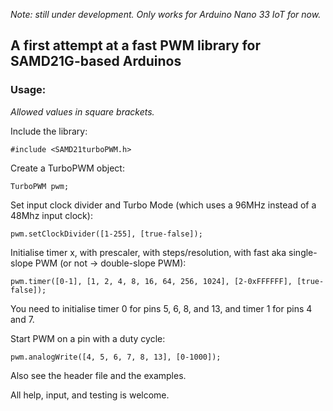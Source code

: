 *Note: still under development. Only works for Arduino Nano 33 IoT for now.*

## A first attempt at a fast PWM library for SAMD21G-based Arduinos

### Usage:

*Allowed values in square brackets.*

 Include the library:

```#include <SAMD21turboPWM.h>```

Create a TurboPWM object:

```TurboPWM pwm;```

Set input clock divider and Turbo Mode (which uses a 96MHz instead of a 48Mhz input clock):

```pwm.setClockDivider([1-255], [true-false]);```

Initialise timer x, with prescaler, with steps/resolution, with fast aka single-slope PWM (or not -> double-slope PWM):

```pwm.timer([0-1], [1, 2, 4, 8, 16, 64, 256, 1024], [2-0xFFFFFF], [true-false]);```

You need to initialise timer 0 for pins 5, 6, 8, and 13, and timer 1 for pins 4 and 7.

Start PWM on a pin with a duty cycle:

```pwm.analogWrite([4, 5, 6, 7, 8, 13], [0-1000]);```

Also see the header file and the examples.

All help, input, and testing is welcome.